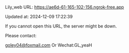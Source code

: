 Lily_web URL: https://ae6d-61-165-102-156.ngrok-free.app

Updated at: 2024-12-09 17:22:39

If you cannot open this URL, the server might be down.

Please contact: 

goley04@foxmail.com Or Wechat:GL_yeaH